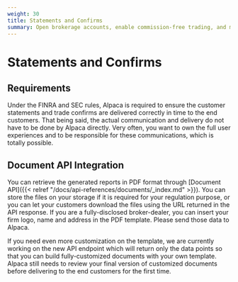 ```yaml
---
weight: 30
title: Statements and Confirms
summary: Open brokerage accounts, enable commission-free trading, and manage the ongoing user experience with Alpaca Broker API
---
```


# Statements and Confirms

## Requirements

Under the FINRA and SEC rules, Alpaca is required to ensure the customer
statements and trade confirms are delivered correctly in time to the end
customers. That being said, the actual communication and delivery do not have to
be done by Alpaca directly. Very often, you want to own the full user
experiences and to be responsible for these communications, which is totally
possible.

## Document API Integration

You can retrieve the generated reports in PDF format through [Document API]({{<
relref "/docs/api-references/documents/_index.md" >}}). You can store the files
on your storage if it is required for your regulation purpose, or you can let
your customers download the files using the URL returned in the API response. If
you are a fully-disclosed broker-dealer, you can insert your firm logo, name and
address in the PDF template. Please send those data to Alpaca.

If you need even more customization on the template, we are currently working on
the new API endpoint which will return only the data points so that you can
build fully-customized documents with your own template. Alpaca still needs to
review your final version of customized documents before delivering to the end
customers for the first time.

&nbsp;
